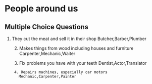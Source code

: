 # People around us

## Multiple Choice Questions

1. They cut the meat and sell it in their shop
    Butcher,Barber,Plumber
    
    2. Makes things from wood including houses and furniture
      Carpenter,Mechanic,Waiter
      
      3. Fix problems you have with your teeth
        Dentist,Actor,Translator
        
        4. Repairs machines, especially car motors
          Mechanic,Carpenter,Painter
